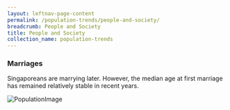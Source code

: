 ```yaml
---
layout: leftnav-page-content
permalink: /population-trends/people-and-society/
breadcrumb: People and Society
title: People and Society
collection_name: population-trends
---
```


### **Marriages**

Singaporeans are marrying later. However, the median age at first marriage has remained relatively stable in recent years.

![PopulationImage](https://github.com/isomerpages/isomerpages-stratgroup/raw/master/images/population-trends/Screenshot%202019-01-07%20at%2011.12.01%20AM.png)
